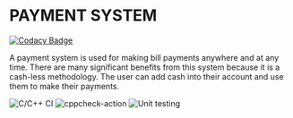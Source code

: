 # PAYMENT SYSTEM

[![Codacy Badge](https://api.codacy.com/project/badge/Grade/af14c85ceb8e422c907c8b0925509ed8)](https://app.codacy.com/gh/99002479/Mini-Project-Payment?utm_source=github.com&utm_medium=referral&utm_content=99002479/Mini-Project-Payment&utm_campaign=Badge_Grade)

A payment system is used for making bill payments anywhere and at any time. 
There are many significant benefits from this system because it is a cash-less methodology. 
The user can add cash into their account and use them to make their payments.



![C/C++ CI](https://github.com/99002479/Test/workflows/C/C++%20CI/badge.svg)
![cppcheck-action](https://github.com/99002479/Test/workflows/cppcheck-action/badge.svg)
![Unit testing](https://github.com/99002479/Test/workflows/Unit%20testing/badge.svg)
